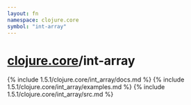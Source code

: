 ```yaml
---
layout: fn
namespace: clojure.core
symbol: "int-array"
---
```


# [clojure.core](../)/int-array

{% include 1.5.1/clojure.core/int_array/docs.md %}
{% include 1.5.1/clojure.core/int_array/examples.md %}
{% include 1.5.1/clojure.core/int_array/src.md %}

